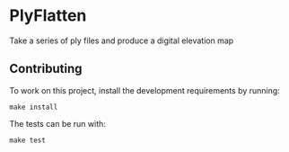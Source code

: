 # PlyFlatten

Take a series of ply files and produce a digital elevation map

## Contributing

To work on this project, install the development requirements by running:
```
make install
```

The tests can be run with:
```
make test
```
